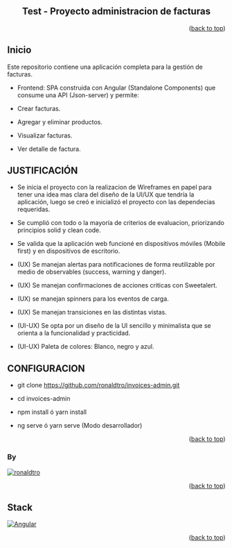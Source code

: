 <a name="readme-top"></a>

<div align="center">

## Test - Proyecto administracion de facturas

</div>

<p align="right">(<a href="#readme-top">back to top</a>)</p>

## Inicio

Este repositorio contiene una aplicación completa para la gestión de facturas.

- Frontend: SPA construida con Angular (Standalone Components) que consume una API (Json-server) y permite:

- Crear facturas.
- Agregar y eliminar productos.
- Visualizar facturas.
- Ver detalle de factura.

## JUSTIFICACIÓN

- Se inicia el proyecto con la realizacion de Wireframes en papel para tener una idea mas clara del diseño de
la UI/UX que tendría la aplicación, luego se creó e inicializó el proyecto con las dependecias requeridas.

- Se cumplió con todo o la mayoría de criterios de evaluacion, priorizando principios solid y clean code.

- Se valida que la aplicación web funcioné en dispositivos móviles (Mobile first) y en dispositivos de escritorio.

- (UX) Se manejan alertas para notificaciones de forma reutilizable por medio de observables (success, warning y danger).

- (UX) Se manejan confirmaciones de acciones criticas con Sweetalert.

- (UX) se manejan spinners para los eventos de carga.

- (UX) Se manejan transiciones en las distintas vistas.

- (UI-UX) Se opta por un diseño de la UI sencillo y minimalista que se orienta a la funcionalidad y practicidad.

- (UI-UX) Paleta de colores: Blanco, negro y azul.


## CONFIGURACION

- git clone https://github.com/ronaldtro/invoices-admin.git
- cd invoices-admin

- npm install ó yarn install

- ng serve ó yarn serve (Modo desarrollador)


<p align="right">(<a href="#readme-top">back to top</a>)</p>

### By

 [![ronaldtro](https://avatars.githubusercontent.com/u/72902488?s=64&amp;v=4)](http://github.com/ronaldtro) 

<p align="right">(<a href="#readme-top">back to top</a>)</p>

## Stack

[![Angular][angular-badge]][badge-empty-url]

<p align="right">(<a href="#readme-top">back to top</a>)</p>

[dotnet-badge]: https://img.shields.io/badge/-.NET-5632d5?style=for-the-badge
[angular-badge]: https://img.shields.io/badge/Angular-DD0031?style=for-the-badge
[csharp-badge]: https://img.shields.io/badge/C%23-690081?style=for-the-badge
[sqlserver-badge]: https://img.shields.io/badge/SQL%20Server-1f72b8?style=for-the-badge
[badge-empty-url]: #!

[contributors-url]: https://github.com/ronaldtro/invoices-admin/graphs/contributors
[stars-url]: https://github.com/ronaldtro/invoices-admin/stargazers
[issues-url]: https://github.com/ronaldtro/invoices-admin/issues
[pulls-url]: https://github.com/ronaldtro/invoices-admin/pulls

[typescript-badge]: https://img.shields.io/badge/Typescript-007ACC?style=for-the-badge&logo=typescript&logoColor=white&color=blue
[contributors-shield]: https://img.shields.io/badge/CONTRIBUTORS-5-blue?style=for-the-badge
[stars-shield]: https://img.shields.io/badge/STARS-3-yellow?style=for-the-badge
[issues-shield]: https://img.shields.io/badge/ISSUES-0-44cc11?style=for-the-badge
[pulls-shield]: https://img.shields.io/badge/PULL%20REQUESTS-0-44cc11?style=for-the-badge